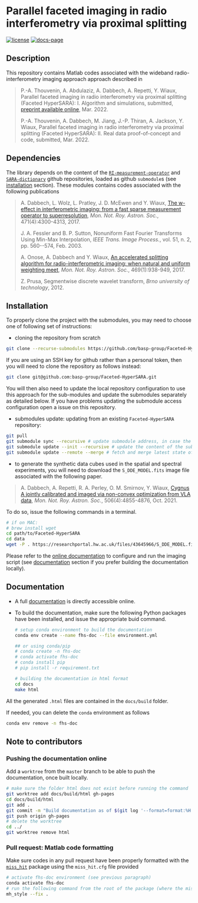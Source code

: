 # Parallel faceted imaging in radio interferometry via proximal splitting

[![license](https://img.shields.io/badge/license-GPL--3.0-brightgreen.svg)](LICENSE)
[![docs-page](https://img.shields.io/badge/docs-latest-blue)](https://basp-group.github.io/Faceted-HyperSARA/_imaging/imaging.html)

## Description

This repository contains Matlab codes associated with the wideband radio-interferometry imaging approach approach described in

>P.-A. Thouvenin, A. Abdulaziz, A. Dabbech, A. Repetti, Y. Wiaux, Parallel faceted imaging in radio interferometry via proximal splitting (Faceted HyperSARA): I. Algorithm and simulations, submitted, [preprint available online](https://arxiv.org/abs/2003.07358), Mar. 2022.  
>
>P.-A. Thouvenin, A. Dabbech, M. Jiang, J.-P. Thiran, A. Jackson, Y. Wiaux, 
Parallel faceted imaging in radio interferometry via proximal splitting (Faceted HyperSARA): II. Real data proof-of-concept and code, submitted, Mar. 2022.

## Dependencies 

The library depends on the content of the [`RI-measurement-operator`](https://github.com/basp-group/RI-measurement-operator) and [`SARA-dictionary`](https://github.com/basp-group/SARA-dictionary) github repositories, loaded as github `submodule`s (see [installation](install) section). These modules contains codes associated with the following publications

> A. Dabbech, L. Wolz, L. Pratley, J. D. McEwen and Y. Wiaux, [The w-effect in interferometric imaging: from a fast sparse measurement operator to superresolution](http://dx.doi.org/10.1093/mnras/stx1775), *Mon. Not. Roy. Astron. Soc.*, 471(4):4300-4313, 2017.
>
> J. A. Fessler and B. P. Sutton, Nonuniform Fast Fourier Transforms Using Min-Max Interpolation, *IEEE Trans. Image Process.*, vol. 51, n. 2, pp. 560--574, Feb. 2003.
>
> A. Onose, A. Dabbech and Y. Wiaux, [An accelerated splitting algorithm for radio-interferometric imaging: when natural and uniform weighting meet](http://dx.doi.org/10.1093/mnras/stx755), *Mon. Not. Roy. Astron. Soc.*, 469(1):938-949, 2017.
> 
> Z. Prusa, Segmentwise discrete wavelet transform, *Brno university of technology*, 2012.

## Installation

To properly clone the project with the submodules, you may need to choose one of following set of instructions:

- cloning the repository from scratch

```bash
git clone --recurse-submodules https://github.com/basp-group/Faceted-HyperSARA.git
```
If you are using an SSH key for github rather than a personal token, then you will need to clone the repository as follows instead:

```bash
git clone git@github.com:basp-group/Faceted-HyperSARA.git
```

You will then also need to update the local repository configuration to use this approach for the sub-modules and update the submodules separately as detailed below. If you have problems updating the submodule access configuration open a issue on this repository.

- submodules update: updating from an existing `Faceted-HyperSARA` repository:

```bash
git pull
git submodule sync --recursive # update submodule address, in case the url has changed
git submodule update --init --recursive # update the content of the submodules
git submodule update --remote --merge # fetch and merge latest state of the submodule
```

- to generate the synthetic data cubes used in the spatial and spectral experiments, you will need to download the `S_DDE_MODEL.fits` image file associated with the following paper.

> A. Dabbech, A. Repetti, R. A. Perley, O. M. Smirnov, Y. Wiaux, [Cygnus A jointly calibrated and imaged via non-convex optimization from VLA data](https://doi.org/10.1093/mnras/stab1903), *Mon. Not. Roy. Astron. Soc.*, 506(4):4855-4876, Oct. 2021.

To do so, issue the following commands in a terminal.

```bash
# if on MAC: 
# brew install wget
cd path/to/Faceted-HyperSARA
cd data
wget -P . https://researchportal.hw.ac.uk/files/43645966/S_DDE_MODEL.fits
```

Please refer to the [online documentation](https://basp-group.github.io/Faceted-HyperSARA/_imaging/imaging.html) to configure and run the imaging script (see [documentation](doc) section if you prefer building the documentation locally).

<!-- ## Configuration

To reproduce the experiments on the Cirrus HPC system ([https://www.cirrus.ac.uk](https://www.cirrus.ac.uk)), configure the `.csv` file contained in `imaging/spatial` or `imaging/spectral` as required and run the following

```bash
cd path/to/Faceted-HyperSARA
module load anaconda/python3
# configure / update the python job script
vi job_spatial.py
python job_spatial.py
```
Cirrus is configured with Matlab and python installed using the module system and uses the Slurm batch system. If your system is configured differently then the batch files (`run_simulation.slurm` in the `imaging/spatial` or `imaging/spectral` directories) will need to be altered to fit your system setup. -->

## Documentation <a name="doc"></a>

- A full [documentation](https://basp-group.github.io/Faceted-HyperSARA/_imaging/imaging.html) is directly accessible online.

- To build the documentation, make sure the following Python packages have been installed, and issue the appropriate buid command.

    ```bash
    # setup conda environment to build the documentation
    conda env create --name fhs-doc --file environment.yml

    ## or using conda/pip
    # conda create -n fhs-doc
    # conda activate fhs-doc
    # conda install pip
    # pip install -r requirement.txt

    # building the documentation in html format
    cd docs
    make html
    ```

All the generated ``.html`` files are contained in the ``docs/build`` folder.

If needed, you can delete the `conda` environment as follows

```bash
conda env remove -n fhs-doc
```

## Note to contributors

### Pushing the documentation online

Add a `worktree` from the `master` branch to be able to push the documentation, once built locally.

```bash
# make sure the folder html does not exist before running the command
git worktree add docs/build/html gh-pages
cd docs/build/html
git add .
git commit -m "Build documentation as of $(git log '--format=format:%H' master -1)"
git push origin gh-pages
# delete the worktree
cd ../
git worktree remove html
```

### Pull request: Matlab code formatting

Make sure codes in any pull request have been properly formatted with the [`miss_hit`](https://pypi.org/project/miss-hit/) package using the `miss_hit.cfg` file provided

```bash
# activate fhs-doc environment (see previous paragraph)
conda activate fhs-doc
# run the following command from the root of the package (where the miss_hit.cfg file is)
mh_style --fix .
```
